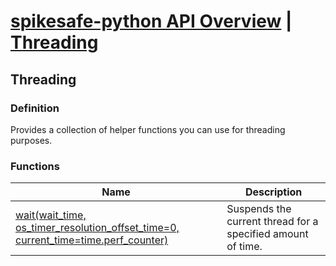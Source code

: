 # [spikesafe-python API Overview](/spikesafe_python_lib_docs/README.md) | [Threading](/spikesafe_python_lib_docs/Threading/README.md)

## Threading

### Definition
Provides a collection of helper functions you can use for threading purposes.

### Functions
| Name | Description |
| - | - |
| [wait(wait_time, os_timer_resolution_offset_time=0, current_time=time.perf_counter)](/spikesafe_python_lib_docs/Threading/wait/README.md) | Suspends the current thread for a specified amount of time. |